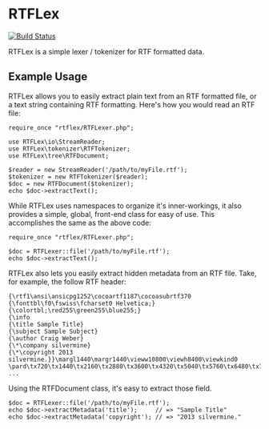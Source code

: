 # RTFLex

[![Build Status](https://travis-ci.org/Skyh13/php-rtflex.png?branch=master)](https://travis-ci.org/Skyh13/php-rtflex)

RTFLex is a simple lexer / tokenizer for RTF formatted data.

## Example Usage

RTFLex allows you to easily extract plain text from an RTF formatted file, or a text
string containing RTF formatting.
Here's how you would read an RTF file:

    require_once "rtflex/RTFLexer.php";

    use RTFLex\io\StreamReader;
    use RTFLex\tokenizer\RTFTokenizer;
    use RTFLex\tree\RTFDocument;

    $reader = new StreamReader('/path/to/myFile.rtf');
    $tokenizer = new RTFTokenizer($reader);
    $doc = new RTFDocument($tokenizer);
    echo $doc->extractText();

While RTFLex uses namespaces to organize it's inner-workings, it also provides
a simple, global, front-end class for easy of use. This accomplishes the same
as the above code:

    require_once "rtflex/RTFLexer.php";

    $doc = RTFLexer::file('/path/to/myFile.rtf');
    echo $doc->extractText();

RTFLex also lets you easily extract hidden metadata from an RTF file. Take, for example, the follow RTF header:

    {\rtf1\ansi\ansicpg1252\cocoartf1187\cocoasubrtf370
    {\fonttbl\f0\fswiss\fcharset0 Helvetica;}
    {\colortbl;\red255\green255\blue255;}
    {\info
    {\title Sample Title}
    {\subject Sample Subject}
    {\author Craig Weber}
    {\*\company silvermine}
    {\*\copyright 2013 silvermine.}}\margl1440\margr1440\vieww10800\viewh8400\viewkind0
    \pard\tx720\tx1440\tx2160\tx2880\tx3600\tx4320\tx5040\tx5760\tx6480\tx7200\tx7920\tx8640\pardirnatural
    ...

Using the RTFDocument class, it's easy to extract those field.

    $doc = RTFLexer::file('/path/to/myFile.rtf');
    echo $doc->extractMetadata('title');     // => "Sample Title"
    echo $doc->extractMetadata('copyright'); // => "2013 silvermine."


